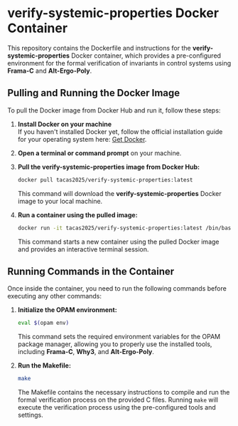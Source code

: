 # verify-systemic-properties Docker Container

This repository contains the Dockerfile and instructions for the **verify-systemic-properties** Docker container, which provides a pre-configured environment for the formal verification of invariants in control systems using **Frama-C** and **Alt-Ergo-Poly**.

## Pulling and Running the Docker Image

To pull the Docker image from Docker Hub and run it, follow these steps:

1. **Install Docker on your machine**  
   If you haven't installed Docker yet, follow the official installation guide for your operating system here: [Get Docker](https://docs.docker.com/get-docker/).

2. **Open a terminal or command prompt** on your machine.

3. **Pull the verify-systemic-properties image from Docker Hub:**

    ```bash
    docker pull tacas2025/verify-systemic-properties:latest
    ```

    This command will download the **verify-systemic-properties** Docker image to your local machine.

4. **Run a container using the pulled image:**

    ```bash
    docker run -it tacas2025/verify-systemic-properties:latest /bin/bash
    ```

    This command starts a new container using the pulled Docker image and provides an interactive terminal session.

## Running Commands in the Container

Once inside the container, you need to run the following commands before executing any other commands:

1. **Initialize the OPAM environment:**

    ```bash
    eval $(opam env)
    ```

    This command sets the required environment variables for the OPAM package manager, allowing you to properly use the installed tools, including **Frama-C**, **Why3**, and **Alt-Ergo-Poly**.

2. **Run the Makefile:**

    ```bash
    make
    ```

    The Makefile contains the necessary instructions to compile and run the formal verification process on the provided C files. Running `make` will execute the verification process using the pre-configured tools and settings.
